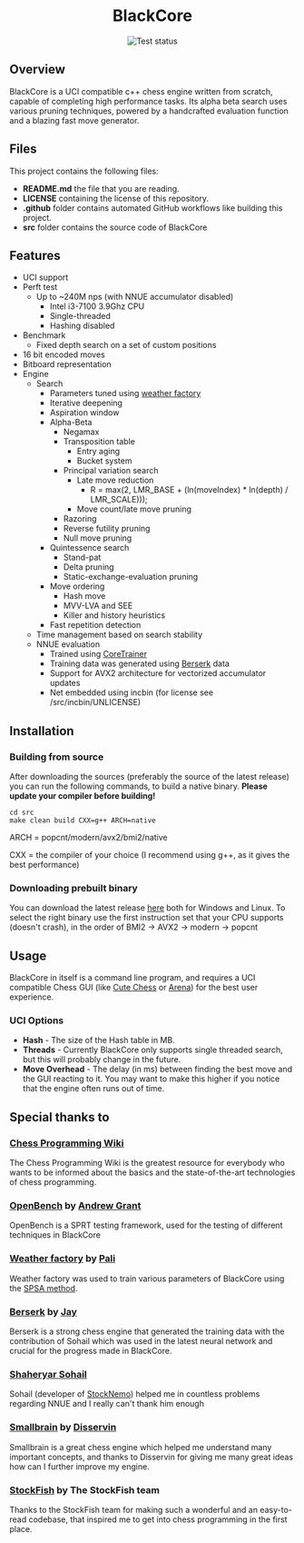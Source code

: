 <h1 align="center">BlackCore</h1>
<div align="center">
    <img src="https://github.com/SzilBalazs/BlackCore/actions/workflows/build.yml/badge.svg" alt="Test status">
</div>

## Overview

BlackCore is a UCI compatible c++ chess engine written from scratch, capable of completing high performance tasks.
Its alpha beta search uses various pruning techniques, powered by a handcrafted evaluation function and a blazing fast
move generator.

## Files

This project contains the following files:

- **README.md** the file that you are reading.
- **LICENSE** containing the license of this repository.
- **.github** folder contains automated GitHub workflows like building this project.
- **src** folder contains the source code of BlackCore

## Features

* UCI support
* Perft test
    * Up to ~240M nps (with NNUE accumulator disabled)
        * Intel i3-7100 3.9Ghz CPU
        * Single-threaded
        * Hashing disabled
* Benchmark
    * Fixed depth search on a set of custom positions
* 16 bit encoded moves
* Bitboard representation
* Engine
    * Search
        * Parameters tuned using <a href="https://github.com/dsekercioglu/weather-factory">weather
          factory</a>
        * Iterative deepening
        * Aspiration window
        * Alpha-Beta
            * Negamax
            * Transposition table
                * Entry aging
                * Bucket system
            * Principal variation search
                * Late move reduction
                    * R = max(2, LMR_BASE + (ln(moveIndex) * ln(depth) / LMR_SCALE)));
                * Move count/late move pruning
            * Razoring
            * Reverse futility pruning
            * Null move pruning
        * Quintessence search
            * Stand-pat
            * Delta pruning
            * Static-exchange-evaluation pruning
        * Move ordering
            * Hash move
            * MVV-LVA and SEE
            * Killer and history heuristics
        * Fast repetition detection
    * Time management based on search stability
    * NNUE evaluation
        * Trained using <a href="https://github.com/SzilBalazs/CoreTrainer">CoreTrainer</a>
        * Training data was generated using <a href="https://github.com/jhonnold/berserk">Berserk</a> data
        * Support for AVX2 architecture for vectorized accumulator updates
        * Net embedded using incbin (for license see /src/incbin/UNLICENSE)

## Installation

### Building from source

After downloading the sources (preferably the source of the latest release) you can run the following commands, to build
a native binary.
**Please update your compiler before building!**

```
cd src
make clean build CXX=g++ ARCH=native
```

ARCH = popcnt/modern/avx2/bmi2/native

CXX = the compiler of your choice (I recommend using g++, as it gives the best performance)

### Downloading prebuilt binary

You can download the latest release <a href="https://github.com/SzilBalazs/BlackCore/releases/latest">here</a> both for
Windows and Linux.
To select the right binary use the first instruction set that your CPU supports (doesn't crash), in the order of BMI2 ->
AVX2 -> modern -> popcnt

## Usage

BlackCore in itself is a command line program, and requires a UCI compatible
Chess GUI (like <a href="https://github.com/cutechess/cutechess">Cute Chess</a>
or <a href="http://www.playwitharena.de/">Arena</a>) for the best user experience.

### UCI Options

- **Hash** - The size of the Hash table in MB.
- **Threads** - Currently BlackCore only supports single threaded search, but this will probably change in the future.
- **Move Overhead** - The delay (in ms) between finding the best move and the GUI reacting to it. You may want to make
  this
  higher if you notice that the engine often runs out of time.

## Special thanks to

### <a href="https://www.chessprogramming.org/Main_Page">Chess Programming Wiki</a>

The Chess Programming Wiki is the greatest
resource for everybody who wants to be informed about the basics and the state-of-the-art technologies of chess
programming.

### <a href="https://github.com/AndyGrant/OpenBench">OpenBench</a> by <a href="https://github.com/AndyGrant">Andrew Grant</a>

OpenBench is a SPRT testing framework, used for the testing of different techniques in BlackCore

### <a href="https://github.com/dsekercioglu/weather-factory">Weather factory</a> by <a href="https://github.com/dsekercioglu">Pali</a>

Weather factory was used to train various parameters of BlackCore using
the <a href="https://www.chessprogramming.org/SPSA">
SPSA method</a>.

### <a href="https://github.com/jhonnold/berserk">Berserk</a> by <a href="https://github.com/jhonnold">Jay</a>

Berserk is a strong chess engine that generated the training data with the contribution of Sohail which was used in the
latest neural network and
crucial for the progress made in BlackCore.

### <a href="https://github.com/TheBlackPlague">Shaheryar Sohail</a>

Sohail (developer of <a href="https://github.com/TheBlackPlague/StockNemo">StockNemo</a>) helped me in countless
problems
regarding NNUE and I really can't thank him enough

### <a href="https://github.com/Disservin/Smallbrain">Smallbrain</a> by <a href="https://github.com/Disservin">Disservin</a>

Smallbrain is a great chess engine which helped me understand many important concepts, and thanks to Disservin for
giving me many great ideas how can I further improve my engine.

### <a href="https://github.com/official-stockfish/Stockfish">StockFish</a> by The StockFish team

Thanks to the StockFish team for making such a wonderful and an easy-to-read codebase, that inspired me to get into
chess programming in the first place.
